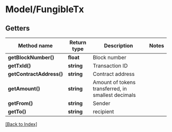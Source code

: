 # Model/FungibleTx

## Getters

Method name | Return type | Description | Notes
------------ | ------------- | ------------- | -------------
**getBlockNumber()** | **float** | Block number |
**getTxId()** | **string** | Transaction ID |
**getContractAddress()** | **string** | Contract address |
**getAmount()** | **string** | Amount of tokens transferred, in smallest decimals |
**getFrom()** | **string** | Sender |
**getTo()** | **string** | recipient |

[[Back to Index]](../index.md)
